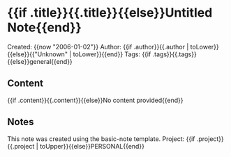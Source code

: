 # {{if .title}}{{.title}}{{else}}Untitled Note{{end}}

Created: {{now "2006-01-02"}}
Author: {{if .author}}{{.author | toLower}}{{else}}{{"Unknown" | toLower}}{{end}}
Tags: {{if .tags}}{{.tags}}{{else}}general{{end}}

## Content

{{if .content}}{{.content}}{{else}}No content provided{{end}}

## Notes

This note was created using the basic-note template.
Project: {{if .project}}{{.project | toUpper}}{{else}}PERSONAL{{end}}
